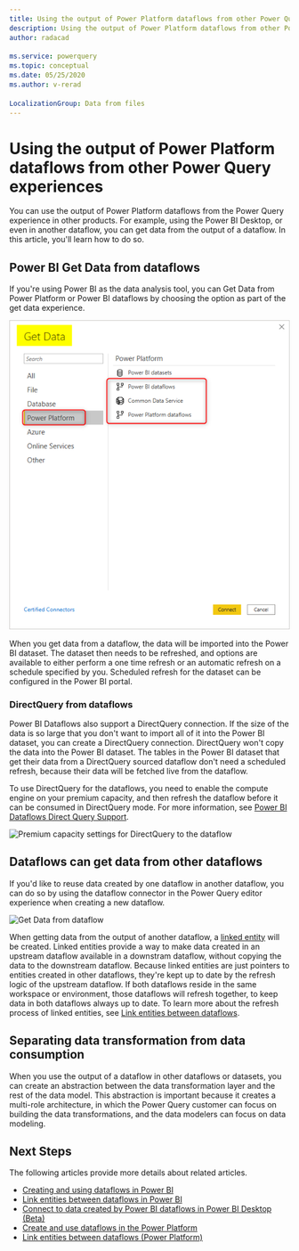 ```yaml
---
title: Using the output of Power Platform dataflows from other Power Query experiences
description: Using the output of Power Platform dataflows from other Power Query experiences
author: radacad

ms.service: powerquery
ms.topic: conceptual
ms.date: 05/25/2020
ms.author: v-rerad

LocalizationGroup: Data from files
---
```


# Using the output of Power Platform dataflows from other Power Query experiences

You can use the output of Power Platform dataflows from the Power Query experience in other products. For example, using the Power BI Desktop, or even in another dataflow, you can get data from the output of a dataflow. In this article, you'll learn how to do so.

## Power BI Get Data from dataflows

If you're using Power BI as the data analysis tool, you can Get Data from Power Platform or Power BI dataflows by choosing the option as part of the get data experience.

![Get Data from Power BI Desktop](media/GetDatafromDataflow.png)

When you get data from a dataflow, the data will be imported into the Power BI dataset. The dataset then needs to be refreshed, and options are available to either perform a one time refresh or an automatic refresh on a schedule specified by you. Scheduled refresh for the dataset can be configured in the Power BI portal.

### DirectQuery from dataflows

Power BI Dataflows also support a DirectQuery connection. If the size of the data is so large that you don't want to import all of it into the Power BI dataset, you can create a DirectQuery connection. DirectQuery won't copy the data into the Power BI dataset. The tables in the Power BI dataset that get their data from a DirectQuery sourced dataflow don't need a scheduled refresh, because their data will be fetched live from the dataflow.

To use DirectQuery for the dataflows, you need to enable the compute engine on your premium capacity, and then refresh the dataflow before it can be consumed in DirectQuery mode. For more information, see [Power BI Dataflows Direct Query Support](https://powerbi.microsoft.com/blog/power-bi-dataflows-direct-query-support/).

![Premium capacity settings for DirectQuery to the dataflow](https://docs.microsoft.com/power-bi/transform-model/media/service-dataflows-enhanced-compute-engine/enhanced-compute-engine-01.png)

## Dataflows can get data from other dataflows

If you'd like to reuse data created by one dataflow in another dataflow, you can do so by using the dataflow connector in the Power Query editor experience when creating a new dataflow.

![Get Data from dataflow](https://docs.microsoft.com/data-integration/dataflows/media/dataflows-linked-entities/linked-entities-03.png)

When getting data from the output of another dataflow, a [linked entity](https://docs.microsoft.com/data-integration/dataflows/dataflows-linked-entities) will be created. Linked entities provide a way to make data created in an upstream dataflow available in a downstram dataflow, without copying the data to the downstream dataflow. Because linked entities are just pointers to entities created in other dataflows, they're kept up to date by the refresh logic of the upstream dataflow. If both dataflows reside in the same workspace or environment, those dataflows will refresh together, to keep data in both dataflows always up to date. To learn more about the refresh process of linked entities, see [Link entities between dataflows](https://docs.microsoft.com/data-integration/dataflows/dataflows-linked-entities).

## Separating data transformation from data consumption

When you use the output of a dataflow in other dataflows or datasets, you can create an abstraction between the data transformation layer and the rest of the data model. This abstraction is important because it creates a multi-role architecture, in which the Power Query customer can focus on building the data transformations, and the data modelers can focus on data modeling.

## Next Steps

The following articles provide more details about related articles.

- [Creating and using dataflows in Power BI](https://docs.microsoft.com/power-bi/service-dataflows-create-use)
- [Link entities between dataflows in Power BI](https://docs.microsoft.com/power-bi/service-dataflows-linked-entities)
- [Connect to data created by Power BI dataflows in Power BI Desktop (Beta)](https://docs.microsoft.com/power-bi/desktop-connect-dataflows)
- [Create and use dataflows in the Power Platform](https://docs.microsoft.com/data-integration/dataflows/dataflows-integration-overview)
- [Link entities between dataflows (Power Platform)](https://docs.microsoft.com/data-integration/dataflows/dataflows-linked-entities)

